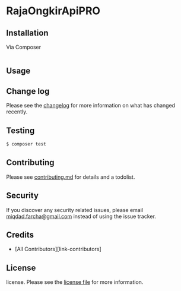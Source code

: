 # RajaOngkirApiPRO

## Installation

Via Composer

``` bash

```

## Usage

## Change log

Please see the [changelog](changelog.md) for more information on what has changed recently.

## Testing

``` bash
$ composer test
```

## Contributing

Please see [contributing.md](contributing.md) for details and a todolist.

## Security

If you discover any security related issues, please email miqdad.farcha@gmail.com instead of using the issue tracker.

## Credits

- [All Contributors][link-contributors]

## License

license. Please see the [license file](license.md) for more information.
